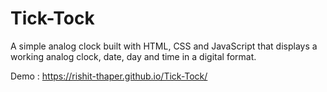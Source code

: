 # Tick-Tock
A simple analog clock built with HTML, CSS and JavaScript that displays a working analog clock, date, day and time in a digital format.

Demo : https://rishit-thaper.github.io/Tick-Tock/
